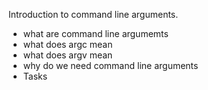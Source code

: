 Introduction to command line arguments.
- what are command line argumemts
- what does argc mean
- what does argv mean
- why do we need command line arguments
- Tasks
